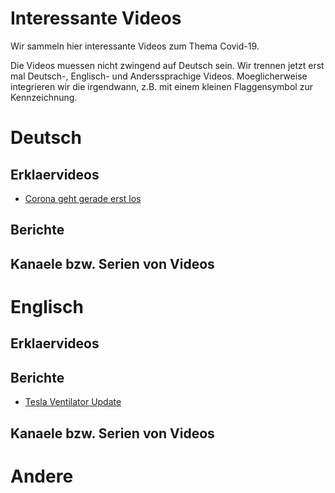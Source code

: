 # Interessante Videos
Wir sammeln hier interessante Videos zum Thema Covid-19. 

Die Videos muessen nicht zwingend auf Deutsch sein. Wir trennen jetzt erst mal Deutsch-, Englisch- und Anderssprachige Videos. Moeglicherweise integrieren wir die irgendwann, z.B. mit einem kleinen Flaggensymbol zur Kennzeichnung.

# Deutsch
## Erklaervideos
* [Corona geht gerade erst los](https://www.youtube.com/watch?v=3z0gnXgK8Do) 

## Berichte

## Kanaele bzw. Serien von Videos


# Englisch
## Erklaervideos

## Berichte
* [Tesla Ventilator Update](https://www.youtube.com/watch?v=zZbDg24dfN0)

## Kanaele bzw. Serien von Videos


# Andere